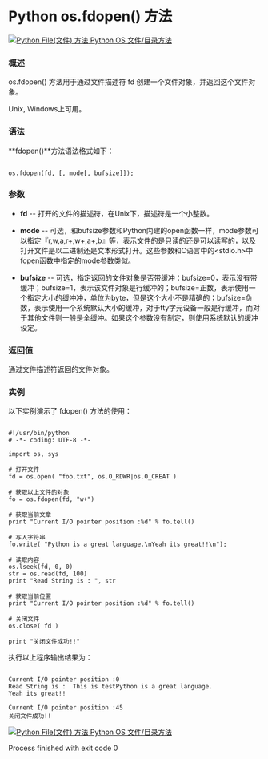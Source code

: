 Python os.fdopen() 方法
=====================

 [![Python File(文件) 方法](../images/up.gif)
 Python OS 文件/目录方法](os-file-methods.html)


  ### 概述

 os.fdopen() 方法用于通过文件描述符 fd 创建一个文件对象，并返回这个文件对象。

 Unix, Windows上可用。

 ### 语法

 **fdopen()**方法语法格式如下：

 
```

os.fdopen(fd, [, mode[, bufsize]]);

```

 ### 参数

  * **fd** -- 打开的文件的描述符，在Unix下，描述符是一个小整数。


 * **mode** -- 可选，和bufsize参数和Python内建的open函数一样，mode参数可以指定『r,w,a,r+,w+,a+,b』等，表示文件的是只读的还是可以读写的，以及打开文件是以二进制还是文本形式打开。这些参数和C语言中的<stdio.h>中fopen函数中指定的mode参数类似。


 * **bufsize** -- 可选，指定返回的文件对象是否带缓冲：bufsize=0，表示没有带缓冲；bufsize=1，表示该文件对象是行缓冲的；bufsize=正数，表示使用一个指定大小的缓冲冲，单位为byte，但是这个大小不是精确的；bufsize=负数，表示使用一个系统默认大小的缓冲，对于tty字元设备一般是行缓冲，而对于其他文件则一般是全缓冲。如果这个参数没有制定，则使用系统默认的缓冲设定。


  ### 返回值

 通过文件描述符返回的文件对象。

 ### 实例

 以下实例演示了 fdopen() 方法的使用：

 
```

#!/usr/bin/python
# -*- coding: UTF-8 -*-

import os, sys

# 打开文件
fd = os.open( "foo.txt", os.O_RDWR|os.O_CREAT )

# 获取以上文件的对象
fo = os.fdopen(fd, "w+")

# 获取当前文章
print "Current I/O pointer position :%d" % fo.tell()

# 写入字符串
fo.write( "Python is a great language.\nYeah its great!!\n");

# 读取内容
os.lseek(fd, 0, 0)
str = os.read(fd, 100)
print "Read String is : ", str

# 获取当前位置
print "Current I/O pointer position :%d" % fo.tell()

# 关闭文件
os.close( fd )

print "关闭文件成功!!"

```

 执行以上程序输出结果为：

 
```

Current I/O pointer position :0
Read String is :  This is testPython is a great language.
Yeah its great!!

Current I/O pointer position :45
关闭文件成功!!

```

 [![Python File(文件) 方法](../images/up.gif)
 Python OS 文件/目录方法](os-file-methods.html)

Process finished with exit code 0
